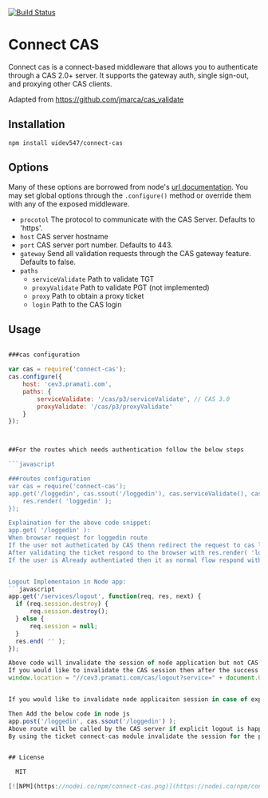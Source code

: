 [![Build Status](https://travis-ci.org/AceMetrix/connect-cas.svg)](https://travis-ci.org/AceMetrix/connect-cas)

# Connect CAS

Connect cas is a connect-based middleware that allows you to authenticate through a CAS 2.0+ server.  It supports the gateway auth, single sign-out, and proxying other CAS clients.

Adapted from https://github.com/jmarca/cas_validate

## Installation

    npm install uidev547/connect-cas
            
## Options
Many of these options are borrowed from node's [url documentation](http://nodejs.org/api/url.html).  You may set global options through the `.configure()` method or override them with any of the exposed middleware.

  - `procotol` The protocol to communicate with the CAS Server.  Defaults to 'https'.
  - `host` CAS server hostname
  - `port` CAS server port number.  Defaults to 443.
  - `gateway` Send all validation requests through the CAS gateway feature.  Defaults to false.
  - `paths`
    - `serviceValidate` Path to validate TGT
    - `proxyValidate` Path to validate PGT (not implemented)
    - `proxy` Path to obtain a proxy ticket
    - `login` Path to the CAS login

## Usage

```javascript

###cas configuration 

var cas = require('connect-cas');
cas.configure({ 
    host: 'cev3.pramati.com',
    paths: {
        serviceValidate: '/cas/p3/serviceValidate', // CAS 3.0
        proxyValidate: '/cas/p3/proxyValidate'
    }
});



##For the routes which needs authentication follow the below steps

```javascript

###routes configuration
var cas = require('connect-cas');
app.get('/loggedin', cas.ssout('/loggedin'), cas.serviceValidate(), cas.authenticate(), function(req, res, next) {
    res.render( 'loggedin' );
});

Explaination for the above code snippet:
app.get( '/loggedin' ):
When browser request for loggedin route 
If the user not autheticated by CAS thenn redirect the request to cas login page and get the ticket from CAS after succesful login.
After validating the ticket respond to the browser with res.render( 'loggedin' )
If the user is Already authentiated then it as normal flow respond with res.render( 'loggedin' )


Logout Implementaion in Node app:
```javascript
app.get('/services/logout', function(req, res, next) {
  if (req.session.destroy) {
      req.session.destroy();
  } else {
      req.session = null;
  }
  res.end( '' );
});

Above code will invalidate the session of node application but not CAS session.
If you would like to invalidate the CAS session then after the success of the above response call the below code the browser script
window.location = "//cev3.pramati.com/cas/logout?service=" + document.URL; 


If you would like to invalidate node applicaiton session in case of explicit CAS logged out is happend in browser

Then Add the below code in node js
app.post('/loggedin', cas.ssout('/loggedin') );
Above route will be called by the CAS server if explicit logout is happend, with a ticket in the req.body
By using the ticket connect-cas module invalidate the session for the particular client.


## License

  MIT

[![NPM](https://nodei.co/npm/connect-cas.png)](https://nodei.co/npm/connect-cas/)